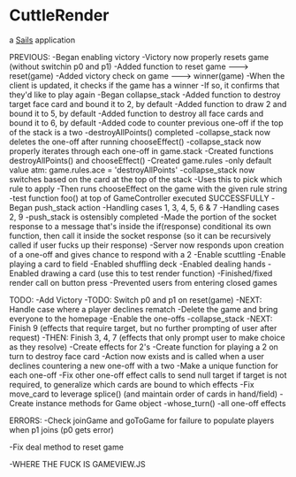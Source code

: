 # CuttleRender

a [Sails](http://sailsjs.org) application

PREVIOUS:
-Began enabling victory
	-Victory now properly resets game (without switchin p0 and p1)
	-Added function to reset game ---> reset(game)
	-Added victory check on game  ---> winner(game)
	-When the client is updated, it checks if the game has a winner
		-If so, it confirms that they'd like to play again
-Began collapse_stack
	-Added function to destroy target face card and bound it to 2, by default
	-Added function to draw 2 and bound it to 5, by default
	-Added function to destroy all face cards and bound it to 6, by default
	-Added code to counter previous one-off if the top of the stack is a two
	-destroyAllPoints() completed
	-collapse_stack now deletes the one-off after  running chooseEffect()
	-collapse_stack now properly iterates through each one-off in game.stack
	-Created functions destroyAllPoints() and chooseEffect()
	-Created game.rules
		-only default value atm: game.rules.ace = 'destroyAllPoints'
		-collapse_stack now switches based on the card at the top of the stack
			-Uses this to pick which rule to apply
			-Then runs chooseEffect on the game with the given rule string
	-test function foo() at top of GameController executed SUCCESSFULLY
-Began push_stack action
	-Handling cases 1, 3, 4, 5, 6 & 7
	-Handling cases 2, 9
-push_stack is ostensibly completed
-Made the portion of the socket response to a message that's inside the if(response) conditional its own function, then call it inside the socket response (so it can be recursively called if user fucks up their response)
-Server now responds upon creation of a one-off and gives chance to respond with a 2
-Enable scuttling
-Enable playing a card to field
-Enabled shuffling deck
-Enabled dealing hands
-Enabled drawing a card (use this to test render function)
-Finished/fixed render call on button press
-Prevented users from entering closed games

TODO:
-Add Victory
	-TODO: Switch p0 and p1 on reset(game)
	-NEXT: Handle case where a player declines rematch
		-Delete the game and bring everyone to the homepage
-Enable the one-offs
	-collapse_stack
		-NEXT: Finish 9 (effects that require target, but no further prompting of user after request)
		-THEN: Finish 3, 4, 7 (effects that only prompt user to make choice as they resolve)
		-Create effects for 2's
			-Create function for playing a 2 on turn to destroy face card
		-Action now exists and is called when a user declines countering a new one-off with a two
		-Make a unique function for each one-off
		-Fix other one-off effect calls to send null target if target is not required, to generalize which cards are bound to which effects
-Fix move_card to leverage splice() (and maintain order of cards in hand/field)
-Create instance methods for Game object
	-whose_turn()
	-all one-off effects

ERRORS:
-Check joinGame and goToGame for failure to populate players when p1 joins (p0 gets error)


-Fix deal method to reset game

-WHERE THE FUCK IS GAMEVIEW.JS